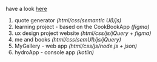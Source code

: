 have a look <a href = "https://hacoeur.github.io/collegeProjects/" target="_blank">here</a> 

1. quote generator _(html/css(semantic UI)/js)_
2. learning project - based on the CookBookApp _(figma)_
3. ux design project website _(html/css/js/jQuery + figma)_
4. me and books _(html/css(semUI)/js/jQuery)_
5. MyGallery - web app _(html/css/js/node.js + json)_
6. hydroApp - console app _(kotlin)_


